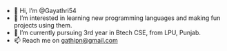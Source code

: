 - 👋 Hi, I’m @Gayathri54
- 👀 I’m interested in learning new programming languages and making fun projects using them.
- 🌱 I’m currently pursuing 3rd year in Btech CSE, from LPU, Punjab.
- 📫 Reach me on gathipn@gmail.com

<!---
Gayathri54/Gayathri54 is a ✨ special ✨ repository because its `README.md` (this file) appears on your GitHub profile.
You can click the Preview link to take a look at your changes.
--->
